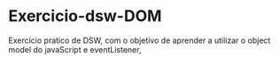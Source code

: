 # Exercicio-dsw-DOM
Exercício pratico de DSW, com o objetivo de aprender a utilizar o object model do javaScript e eventListener,
